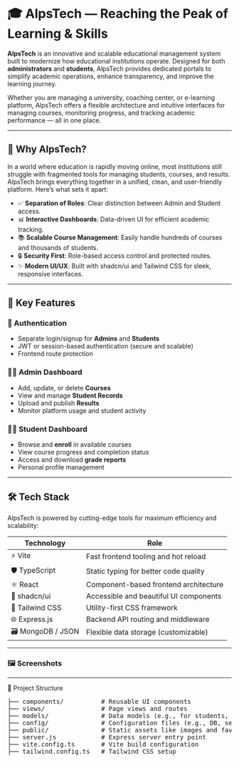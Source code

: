 # 🎓 AlpsTech — Reaching the Peak of Learning & Skills

**AlpsTech** is an innovative and scalable educational management system built to modernize how educational institutions operate. Designed for both **administrators** and **students**, AlpsTech provides dedicated portals to simplify academic operations, enhance transparency, and improve the learning journey.

Whether you are managing a university, coaching center, or e-learning platform, AlpsTech offers a flexible architecture and intuitive interfaces for managing courses, monitoring progress, and tracking academic performance — all in one place.

---

## 🌟 Why AlpsTech?

In a world where education is rapidly moving online, most institutions still struggle with fragmented tools for managing students, courses, and results. AlpsTech brings everything together in a unified, clean, and user-friendly platform. Here’s what sets it apart:

- ✅ **Separation of Roles**: Clear distinction between Admin and Student access.
- 📊 **Interactive Dashboards**: Data-driven UI for efficient academic tracking.
- 📚 **Scalable Course Management**: Easily handle hundreds of courses and thousands of students.
- 🔒 **Security First**: Role-based access control and protected routes.
- ✨ **Modern UI/UX**: Built with shadcn/ui and Tailwind CSS for sleek, responsive interfaces.

---

## 🚀 Key Features

### 🔐 Authentication
- Separate login/signup for **Admins** and **Students**
- JWT or session-based authentication (secure and scalable)
- Frontend route protection

### 🧑‍💼 Admin Dashboard
- Add, update, or delete **Courses**
- View and manage **Student Records**
- Upload and publish **Results**
- Monitor platform usage and student activity

### 👨‍🎓 Student Dashboard
- Browse and **enroll** in available courses
- View course progress and completion status
- Access and download **grade reports**
- Personal profile management

---

## 🛠️ Tech Stack

AlpsTech is powered by cutting-edge tools for maximum efficiency and scalability:

| Technology         | Role                                  |
|--------------------|----------------------------------------|
| ⚡ Vite             | Fast frontend tooling and hot reload   |
| 🛡️ TypeScript      | Static typing for better code quality  |
| ⚛️ React            | Component-based frontend architecture  |
| 🎨 shadcn/ui        | Accessible and beautiful UI components |
| 💨 Tailwind CSS     | Utility-first CSS framework            |
| 🌐 Express.js       | Backend API routing and middleware     |
| 🗃️ MongoDB / JSON   | Flexible data storage (customizable)   |

---
### 🖼️ Screenshots




---
📁 Project Structure
<pre>├── components/          # Reusable UI components
├── views/               # Page views and routes
├── models/              # Data models (e.g., for students, courses, etc.)
├── config/              # Configuration files (e.g., DB, server setup)
├── public/              # Static assets like images and favicons
├── server.js            # Express server entry point
├── vite.config.ts       # Vite build configuration
├── tailwind.config.ts   # Tailwind CSS setup <pre>
